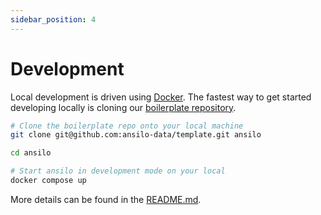 ```yaml
---
sidebar_position: 4
---
```


# Development

Local development is driven using [Docker](https://docker.com). 
The fastest way to get started developing locally is cloning our [boilerplate repository](https://github.com/ansilo-data/template).

```sh
# Clone the boilerplate repo onto your local machine
git clone git@github.com:ansilo-data/template.git ansilo

cd ansilo

# Start ansilo in development mode on your local
docker compose up
```

More details can be found in the [README.md](https://github.com/ansilo-data/template/).